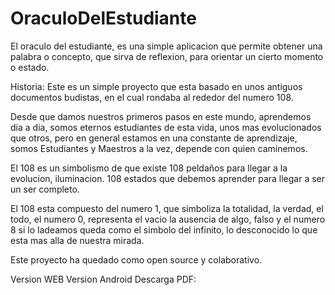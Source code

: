 # OraculoDelEstudiante
El oraculo del estudiante, es una simple aplicacion que permite obtener una palabra o concepto, que sirva de reflexion, para orientar un cierto momento o estado.

Historia:
Este es un simple proyecto que esta basado en unos antiguos documentos budistas, en el cual rondaba al rededor del numero 108.

Desde que damos nuestros primeros pasos en este mundo, aprendemos dia a dia, somos eternos estudiantes de esta vida, unos mas evolucionados que otros, pero en general estamos en una constante de aprendizaje, somos Estudiantes y Maestros a la vez, depende con quien caminemos.

El 108 es un simbolismo de que existe 108 peldaños para llegar a la evolucion, iluminacion. 108 estados que debemos aprender para llegar a ser un ser completo.

El 108 esta compuesto del numero 1, que simboliza la totalidad, la verdad, el todo, el numero 0, representa el vacio la ausencia de algo, falso y el numero 8 si lo ladeamos queda como el simbolo del infinito, lo desconocido lo que esta mas alla de nuestra mirada.

Este proyecto ha quedado como open source y colaborativo.

Version WEB
Version Android
Descarga PDF:
